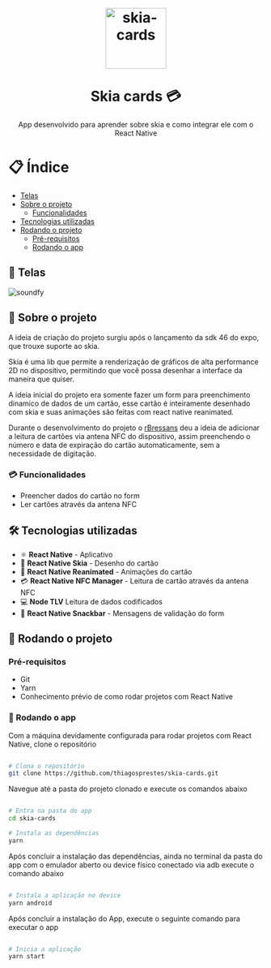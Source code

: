 <h1 align="center">
<br>
  <img src="https://user-images.githubusercontent.com/306134/146549218-b7959ad9-0107-4c1c-b439-b96c780f5230.png" width="auto" height="120" alt="skia-cards">
<br>
<br>
<b>
Skia cards 💳
</b>
</h1>

<p align="center">
App desenvolvido para aprender sobre skia e como integrar ele com o React Native
</p>

# 📋 Índice

- [Telas](#-Telas)
- [Sobre o projeto](#-Sobre-o-projeto)
  - [Funcionalidades](#-Funcionalidades)
- [Tecnologias utilizadas](#-Tecnologias-utilizadas)
- [Rodando o projeto](#-Rodando-o-projeto)
  - [Pré-requisitos](#-Pré-requisitos)
  - [Rodando o app](#-Rodando-o-app)

## 🎨 Telas

<img src=".github/soundfy-figma.png" alt="soundfy">

## 📃 Sobre o projeto

A ideia de criação do projeto surgiu após o lançamento da sdk 46 do expo, que trouxe suporte ao skia.

Skia é uma lib que permite a renderização de gráficos de alta performance 2D no dispositivo, permitindo que você possa desenhar a interface da maneira que quiser.

A ideia inicial do projeto era somente fazer um form para preenchimento dinamico de dados de um cartão, esse cartão é inteiramente desenhado com skia e suas animações são feitas com react native reanimated.

Durante o desenvolvimento do projeto o <a href="https://github.com/rBressans">rBressans</a> deu a ideia de adicionar a leitura de cartões via antena NFC do dispositivo, assim preenchendo o número e data de expiração do cartão automaticamente, sem a necessidade de digitação.

### 💳 Funcionalidades

- Preencher dados do cartão no form
- Ler cartões através da antena NFC

## 🛠 Tecnologias utilizadas

- ⚛ **React Native** - Aplicativo
- 🎨 **React Native Skia** - Desenho do cartão
- 🎇 **React Native Reanimated** - Animações do cartão
- 💳 **React Native NFC Manager** - Leitura de cartão através da antena NFC
- 💻 **Node TLV** Leitura de dados codificados
- 💭 **React Native Snackbar** - Mensagens de validação do form

## 🚀 Rodando o projeto

### Pré-requisitos

- Git
- Yarn
- Conhecimento prévio de como rodar projetos com React Native

### 📲 Rodando o app

Com a máquina devidamente configurada para rodar projetos com React Native, clone o repositório

```bash

# Clona o repositório
git clone https://github.com/thiagosprestes/skia-cards.git

```

Navegue até a pasta do projeto clonado e execute os comandos abaixo

```bash

# Entra na pasta do app
cd skia-cards

# Instala as dependências
yarn

```

Após concluir a instalação das dependências, ainda no terminal da pasta do app com o emulador aberto ou device físico conectado via adb execute o comando abaixo

```bash

# Instala a aplicação no device
yarn android

```

Após concluir a instalação do App, execute o seguinte comando para executar o app

```bash

# Inicia a aplicação
yarn start

```
